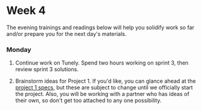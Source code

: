 # Week 4

The evening trainings and readings below will help you solidify work so far and/or prepare you for the next day's materials.



### Monday

1. Continue work on Tunely. Spend two hours working on sprint 3, then review sprint 3 solutions. 

2. Brainstorm ideas for Project 1.  If you'd like, you can glance ahead at the [project 1 specs](https://github.com/sf-wdi-34/project-1), but these are subject to change until we officially start the project.  Also, you will be working with a partner who has ideas of their own, so don't get too attached to any one possibility. 

<!--

### Tuesday

1. Join [Trello]()!

1. Complete the Project 1 planning objectives with your partner. Discuss how you will communicate over break:

  - Will you meet in person or through calls (so you both need to be present at the same time)? Which days and for how long?
  - How often will you check in through slack?
  - How will you let your partner know there is a new change for them to review, test, and merge?
  - How will you decide what new tasks each person takes on when one task is finished?

  **Bring your planning deliverables and this extra break planning with you tomorrow.**
  

  



### Winter Break

1. Complete Project 1 with your partner.  You will present these very soon after break.

1. Sign up for an account on [codewars.com](www.codewars.com/r/RxX5pA).  Choose JavaScript as your language, and join the "General Assembly" clan.

-->
